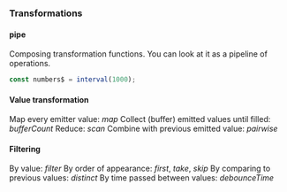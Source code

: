 ### Transformations

#### pipe

Composing transformation functions. You can look at it as a pipeline of operations.

```javascript
const numbers$ = interval(1000);
```

#### Value transformation

Map every emitter value: _map_
Collect (buffer) emitted values until filled: _bufferCount_
Reduce: _scan_
Combine with previous emitted value: _pairwise_

#### Filtering

By value: _filter_
By order of appearance: _first_, _take_, _skip_
By comparing to previous values: _distinct_
By time passed between values: _debounceTime_
